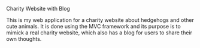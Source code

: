 Charity Website with Blog

This is my web application for a charity website about hedgehogs and other cute animals.
It is done using the MVC framework and its purpose is to mimick a real charity website, which also has a blog for users to share their own thoughts.
